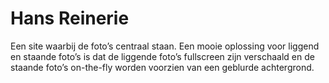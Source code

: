 <!--
  id: 2073
  slug: hans-reinerie
  type: fortpolio
  categories: javascript, HTML/CSS
  tags: CSS, HTML, Javascript, Wordpress, graphic design, interaction design, concept
  clients: Hans Reinerie
  collaboration: 
  prizes: 
  thumbnail: Hans-Reinerie-Photography-2.jpg
  image: Hans-Reinerie-Photography-2.jpg
  images: Hans-Reinerie-Photography-3.jpg, Hans-Reinerie-Photography-1.jpg, Hans-Reinerie-Photography-2.jpg
  inCv: true
  inPortfolio: false
  dateFrom: 2012-11-01
  dateTo: 2012-12-01
-->

# Hans Reinerie

<p>Een site waarbij de foto&#8217;s centraal staan. Een mooie oplossing voor liggend en staande foto&#8217;s is dat de liggende foto&#8217;s fullscreen zijn verschaald en de staande foto&#8217;s on-the-fly worden voorzien van een geblurde achtergrond.</p>